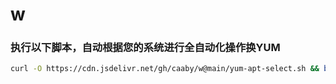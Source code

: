 # w

### 执行以下脚本，自动根据您的系统进行全自动化操作换YUM
``` bash
curl -O https://cdn.jsdelivr.net/gh/caaby/w@main/yum-apt-select.sh && bash yum-apt-select.sh
```
